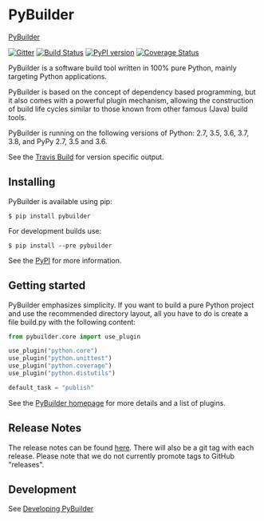 PyBuilder
=========

[PyBuilder](https://pybuilder.io)


[![Gitter](https://badges.gitter.im/pybuilder/pybuilder.svg)](https://gitter.im/pybuilder/pybuilder)
[![Build Status](https://secure.travis-ci.org/pybuilder/pybuilder.png?branch=master)](https://travis-ci.org/pybuilder/pybuilder)
[![PyPI version](https://badge.fury.io/py/pybuilder.png)](https://pypi.org/project/pybuilder/)
[![Coverage Status](https://coveralls.io/repos/pybuilder/pybuilder/badge.png?branch=master)](https://coveralls.io/r/pybuilder/pybuilder?branch=master)

PyBuilder is a software build tool written in 100% pure Python, mainly
targeting Python applications.

PyBuilder is based on the concept of dependency based programming, but it also
comes with a powerful plugin mechanism, allowing the construction of build life
cycles similar to those known from other famous (Java) build tools.

PyBuilder is running on the following versions of Python: 2.7, 3.5, 3.6, 3.7, 3.8, and PyPy 2.7, 3.5 and 3.6.

See the [Travis Build](https://travis-ci.org/pybuilder/pybuilder) for version specific output.

## Installing

PyBuilder is available using pip:

    $ pip install pybuilder

For development builds use:

    $ pip install --pre pybuilder

See the [PyPI](https://pypi.org/project/pybuilder/) for more information.

## Getting started

PyBuilder emphasizes simplicity. If you want to build a pure Python project and
use the recommended directory layout, all you have to do is create a file
build.py with the following content:

```python
from pybuilder.core import use_plugin

use_plugin("python.core")
use_plugin("python.unittest")
use_plugin("python.coverage")
use_plugin("python.distutils")

default_task = "publish"
```

See the [PyBuilder homepage](https://pybuilder.io) for more details and
a list of plugins.

## Release Notes

The release notes can be found [here](https://pybuilder.io/release-notes/).
There will also be a git tag with each release. Please note that we do not currently promote tags to GitHub "releases".

## Development
See [Developing PyBuilder](https://pybuilder.io/documentation/developing-pybuilder.html)
